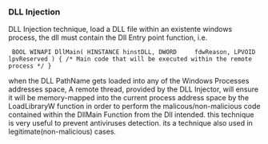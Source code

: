 ### DLL Injection ###

DLL Injection technique, load a DLL file within an existente windows process, the dll must contain the Dll Entry point function, i.e.


`
BOOL WINAPI DllMain(
   HINSTANCE hinstDLL,
   DWORD     fdwReason,
   LPVOID    lpvReserved
)
{
  /* Main code that will be executed within the remote process */
}`

when the DLL PathName gets loaded into any of the Windows Processes addresses space, A remote thread, provided by the DLL Injector, will ensure it will be memory-mapped into the current process address space by the LoadLibraryW function in order to perform the malicous/non-malicious code contained within the DllMain Function from the Dll intended. this technique is very useful to prevent antiviruses detection.
its a technique also used in legitimate(non-malicious) cases.
